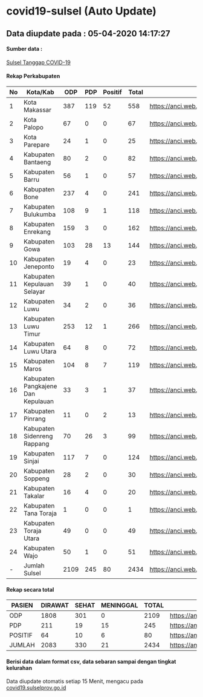 # covid19-sulsel (Auto Update)

## Data diupdate pada : 05-04-2020 14:17:27

#### Sumber data :
[Sulsel Tanggap COVID-19](https://covid19.sulselprov.go.id)

#### Rekap Perkabupaten 
|No|Kota/Kab|ODP|PDP|Positif|Total|Link|
| --- | --- | --- | --- | --- | --- | --- |
|1|Kota Makassar|387|119|52|558|https://anci.web.id/cor/kota_makassar.html|
|2|Kota Palopo|67|0|0|67|https://anci.web.id/cor/kota_palopo.html|
|3|Kota Parepare|24|1|0|25|https://anci.web.id/cor/kota_parepare.html|
|4|Kabupaten Bantaeng|80|2|0|82|https://anci.web.id/cor/kabupaten_bantaeng.html|
|5|Kabupaten Barru|56|1|0|57|https://anci.web.id/cor/kabupaten_barru.html|
|6|Kabupaten Bone|237|4|0|241|https://anci.web.id/cor/kabupaten_bone.html|
|7|Kabupaten Bulukumba|108|9|1|118|https://anci.web.id/cor/kabupaten_bulukumba.html|
|8|Kabupaten Enrekang|159|3|0|162|https://anci.web.id/cor/kabupaten_enrekang.html|
|9|Kabupaten Gowa|103|28|13|144|https://anci.web.id/cor/kabupaten_gowa.html|
|10|Kabupaten Jeneponto|19|4|0|23|https://anci.web.id/cor/kabupaten_jeneponto.html|
|11|Kabupaten Kepulauan Selayar|39|1|0|40|https://anci.web.id/cor/kabupaten_kepulauan_selayar.html|
|12|Kabupaten Luwu|34|2|0|36|https://anci.web.id/cor/kabupaten_luwu.html|
|13|Kabupaten Luwu Timur|253|12|1|266|https://anci.web.id/cor/kabupaten_luwu_timur.html|
|14|Kabupaten Luwu Utara|64|8|0|72|https://anci.web.id/cor/kabupaten_luwu_utara.html|
|15|Kabupaten Maros|104|8|7|119|https://anci.web.id/cor/kabupaten_maros.html|
|16|Kabupaten Pangkajene Dan Kepulauan|33|3|1|37|https://anci.web.id/cor/kabupaten_pangkajene_dan_kepulauan.html|
|17|Kabupaten Pinrang|11|0|2|13|https://anci.web.id/cor/kabupaten_pinrang.html|
|18|Kabupaten Sidenreng Rappang|70|26|3|99|https://anci.web.id/cor/kabupaten_sidenreng_rappang.html|
|19|Kabupaten Sinjai|117|7|0|124|https://anci.web.id/cor/kabupaten_sinjai.html|
|20|Kabupaten Soppeng|28|2|0|30|https://anci.web.id/cor/kabupaten_soppeng.html|
|21|Kabupaten Takalar|16|4|0|20|https://anci.web.id/cor/kabupaten_takalar.html|
|22|Kabupaten Tana Toraja|1|0|0|1|https://anci.web.id/cor/kabupaten_tana_toraja.html|
|23|Kabupaten Toraja Utara|49|0|0|49|https://anci.web.id/cor/kabupaten_toraja_utara.html|
|24|Kabupaten Wajo|50|1|0|51|https://anci.web.id/cor/kabupaten_wajo.html|
|-|Jumlah Sulsel|2109|245|80|2434|https://anci.web.id/cor/jumlah_sulsel.html|

#### Rekap secara total

| PASIEN | DIRAWAT | SEHAT | MENINGGAL | TOTAL | LINK |
| ---- | -------- | ---- | ---- |  ---- | ---- |
| ODP | 1808  | 301  | 0 | 2109 | https://anci.web.id/cor/odp_detail.html |
| PDP | 211  | 19  | 15  | 245 | https://anci.web.id/cor/pdp_detail.html |
| POSITIF | 64  | 10  | 6  | 80 | https://anci.web.id/cor/positif_detail.html |
| JUMLAH | 2083 | 330 | 21 | 2434 | https://anci.web.id/cor/jumlah_sulsel.html |

 
#### Berisi data dalam format csv, data sebaran sampai dengan tingkat kelurahan

Data diupdate otomatis setiap 15 Menit, mengacu pada [covid19.sulselprov.go.id](https://covid19.sulselprov.go.id)


